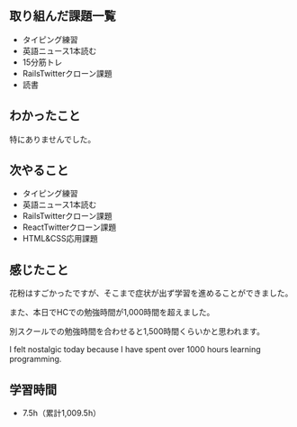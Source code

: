 ## 取り組んだ課題一覧
- タイピング練習
- 英語ニュース1本読む
- 15分筋トレ
- RailsTwitterクローン課題
- 読書
## わかったこと
特にありませんでした。
## 次やること
- タイピング練習
- 英語ニュース1本読む
- RailsTwitterクローン課題
- ReactTwitterクローン課題
- HTML&CSS応用課題
## 感じたこと
花粉はすごかったですが、そこまで症状が出ず学習を進めることができました。

また、本日でHCでの勉強時間が1,000時間を超えました。

別スクールでの勉強時間を合わせると1,500時間くらいかと思われます。

I felt nostalgic today because I have spent over 1000 hours learning programming.

## 学習時間
- 7.5h（累計1,009.5h）
